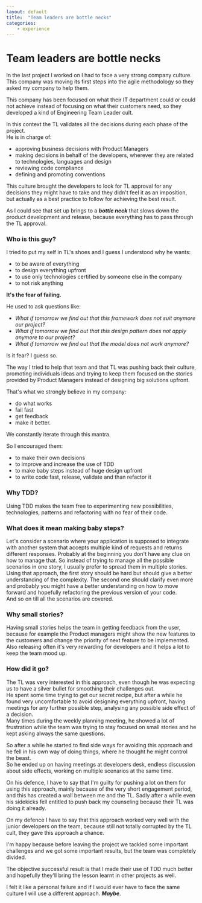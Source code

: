 ```yaml
---
layout: default
title:  "Team leaders are bottle necks"
categories: 
    - experience
---
```

# Team leaders are bottle necks

In the last project I worked on I had to face a very strong company culture.
This company was moving its first steps into the agile methodology so they asked my company to help them.
 
This company has been focused on what their IT department could or could not achieve instead of focusing on 
what their customers need, so they developed a kind of Engineering Team Leader cult.

In this context the TL validates all the decisions during each phase of the project.<br/>
He is in charge of:
 * approving business decisions with Product Managers
 * making decisions in behalf of the developers, wherever they are related to technologies, languages and design
 * reviewing code compliance
 * defining and promoting conventions

This culture brought the developers to look for TL approval for any decisions they might have to take and 
they didn't feel it as an imposition, but actually as a best practice to follow for achieving the best result.

As I could see that set up brings to a ***bottle neck*** that slows down the product development and release, because everything has to pass through the TL approval.

 
### Who is this guy? 

I tried to put my self in TL's shoes and I guess I understood why he wants:
 * to be aware of everything
 * to design everything upfront
 * to use only technologies certified by someone else in the company
 * to not risk anything

**It's the fear of failing.**

He used to ask questions like:
* *What if tomorrow we find out that this framework does not suit anymore our project?*
* *What if tomorrow we find out that this design pattern does not apply anymore to our project?*
* *What if tomorrow we find out that the model does not work anymore?*

Is it fear? I guess so.


The way I tried to help that team and that TL was pushing back their culture, promoting individuals ideas and trying to keep them focused 
on the stories provided by Product Managers instead of designing big solutions upfront.

That's what we strongly believe in my company:
 * do what works
 * fail fast
 * get feedback 
 * make it better.

We constantly iterate through this mantra.

So I encouraged them:
 * to make their own decisions
 * to improve and increase the use of TDD
 * to make baby steps instead of huge design upfront
 * to write code fast, release, validate and than refactor it

### Why TDD? 

Using TDD makes the team free to experimenting new possibilities, technologies, patterns and refactoring with no fear of their code.

### What does it mean making baby steps? 

Let's consider a scenario where your application is supposed to integrate with another system that accepts multiple kind of requests and returns different responses.
Probably at the beginning you don't have any clue on how to manage that.
So instead of trying to manage all the possible scenarios in one story, I usually prefer to spread them in multiple stories.
Using that approach, the first story should be hard but should give a better understanding of the complexity.
The second one should clarify even more and probably you might have a better understanding on how to move forward and hopefully refactoring the previous version of your code.<br/>
And so on till all the scenarios are covered. 
 
### Why small stories?

Having small stories helps the team in getting feedback from the user, because for example the Product managers might show the new features to the customers and
change the priority of next feature to be implemented.
<br/>Also releasing often it's very rewarding for developers and it helps a lot to keep the team mood up.
 
### How did it go? 

The TL was very interested in this approach, even though he was expecting us to have a silver bullet for smoothing their challenges out.
<br/>He spent some time trying to get our secret recipe, but after a while he found very uncomfortable to avoid designing everything upfront,
having meetings for any further possible step, analysing any possible side effect of a decision.
<br/>Many times during the weekly planning meeting, he showed a lot of frustration while the team was trying to stay focused on small stories and he kept asking always the same questions.

So after a while he started to find side ways for avoiding this approach and he fell in his own way of doing things, where he thought he might control the beast.
<br/>So he ended up on having meetings at developers desk, endless discussion about side effects, working on multiple scenarios at the same time.

On his defence, I have to say that I'm guilty for pushing a lot on them for using this approach, mainly because of the very short engagement period, and this has created a wall between me and the TL. 
Sadly after a while even his sidekicks fell entitled to push back my counseling because their TL was doing it already.

On my defence I have to say that this approach worked very well with the junior developers on the team, because still not totally corrupted by the TL cult, they gave this approach a chance.

I'm happy because before leaving the project we tackled some important challenges and we got some important results, but the team was completely divided.

The objective successful result is that I made their use of TDD much better and hopefully they'll bring the lesson learnt in other projects as well.


I felt it like a personal failure and if I would ever have to face the same culture I will use a different approach. ***Maybe***.







